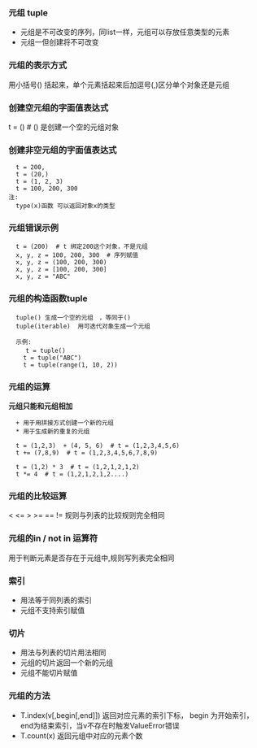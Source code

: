 ### 元组 tuple

- 元组是不可改变的序列，同list一样，元组可以存放任意类型的元素
- 元组一但创建将不可改变

### 元组的表示方式

用小括号() 括起来，单个元素括起来后加逗号(,)区分单个对象还是元组

### 创建空元组的字面值表达式

t = ()   # () 是创建一个空的元组对象

### 创建非空元组的字面值表达式

```
  t = 200,
  t = (20,)
  t = (1, 2, 3)
  t = 100, 200, 300
注:
  type(x)函数 可以返回对象x的类型
```

### 元组错误示例

```
  t = (200)  # t 绑定200这个对象，不是元组
  x, y, z = 100, 200, 300  # 序列赋值
  x, y, z = (100, 200, 300)
  x, y, z = [100, 200, 300]
  x, y, z = "ABC"
```

### 元组的构造函数tuple

```
  tuple() 生成一个空的元组　，等同于()
  tuple(iterable)  用可迭代对象生成一个元组

  示例:
  　 t = tuple()
    t = tuple("ABC")
    t = tuple(range(1, 10, 2))
```

### 元组的运算

**元组只能和元组相加**

```
  + 用于用拼接方式创建一个新的元组
  * 用于生成新的重复的元组

  t = (1,2,3)  + (4, 5, 6)  # t = (1,2,3,4,5,6)
  t += (7,8,9)  # t = (1,2,3,4,5,6,7,8,9)

  t = (1,2) * 3  # t = (1,2,1,2,1,2)
  t *= 4  # t = (1,2,1,2,1,2....)
```

### 元组的比较运算

<  <=  >  >=  ==  !=  规则与列表的比较规则完全相同

### 元组的in / not in 运算符

用于判断元素是否存在于元组中,规则写列表完全相同

### 索引

- 用法等于同列表的索引
- 元组不支持索引赋值

### 切片

- 用法与列表的切片用法相同
- 元组的切片返回一个新的元组
- 元组不能切片赋值

### 元组的方法

- T.index(v[,begin[,end]])  返回对应元素的索引下标， begin 为开始索引，end为结束索引，当v不存在时触发ValueError错误
- T.count(x)  返回元组中对应的元素个数